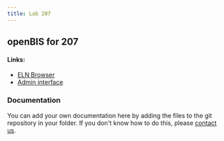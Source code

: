 ```yaml
---
title: Lab 207
---
```


## openBIS for 207

#### Links:
- [ELN Browser](https://openbis-empa-lab207.ethz.ch/)
- [Admin interface](https://openbis-empa-lab207.ethz.ch/openbis/webapp/openbis-ng-ui)

### Documentation

You can add your own documentation here by adding the files to the git repository in your folder.
If you don't know how to do this, please [contact us](/research-data-management/openbis/support).
